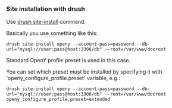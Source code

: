 ### Site installation with drush

Use [drush site-install](https://drushcommands.com/drush-8x/core/site-install/) command.

Basically you use something like this:
```
drush site-install openy --account-pass=password --db-url="mysql://user:pass@host:3306/db" --root=/var/www/docroot
```

Standard OpenY profile preset is used in this case.

You can set which preset must be installed by specifying it with 'openy_configure_profile.preset' variable, e.g.:
```
drush site-install openy --account-pass=password --db-url="mysql://user:pass@host:3306/db" --root=/var/www/docroot openy_configure_profile.preset=extended
```
